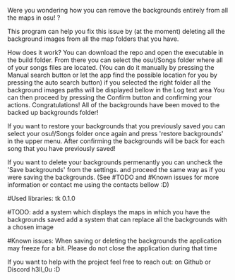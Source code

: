 Were you wondering how you can remove the backgrounds entirely from all the maps in osu! ?

This program can help you fix this issue by (at the moment) deleting all the background images from all the map folders that you have.


How does it work?
You can download the repo and open the executable in the build folder.
From there you can select the osu!/Songs folder where all of your songs files are located.
(You can do it manually by pressing the Manual search button or let the app find the possible location for you by pressing the auto search button)
if you selected the right folder all the background images paths will be displayed bellow in the Log text area
You can then proceed by pressing the Confirm button and confirming your actions.
Congratulations! All of the backgrounds have been moved to the backed up backgrounds folder!

If you want to restore your backgrounds that you previously saved you can select your osu!/Songs folder once again and press 'restore backgrounds' in the upper menu. After confirming the backgrounds will be back for each song that you have previously saved!

If you want to delete your backgrounds permenantly you can uncheck the 'Save backgrounds' from the settings. and proceed the same way as if you were saving the backgrounds.
(See #TODO and #Known issues for more information or contact me using the contacts bellow :D)



#Used libraries:
tk                        0.1.0

#TODO:
add a system which displays the maps in which you have the backgrounds saved
add a system that can replace all the backgrounds with a chosen image

#Known issues:
When saving or deleting the backgrounds the application may freeze for a bit. Please do not close the application during that time


If you want to help with the project feel free to reach out:
on Github or
Discord h3ll_0u
:D


